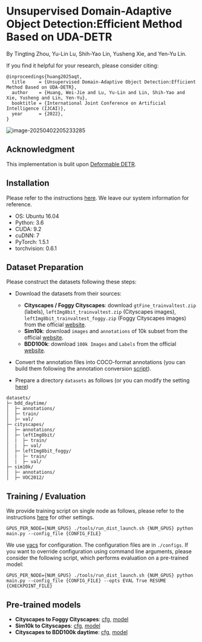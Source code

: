 # Unsupervised Domain-Adaptive Object Detection:Efficient Method Based on UDA-DETR
By Tingting Zhou, Yu-Lin Lu, Shih-Yao Lin, Yusheng Xie, and Yen-Yu Lin.



If you find it helpful for your research, please consider citing:

```
@inproceedings{huang2025aqt,
  title     = {Unsupervised Domain-Adaptive Object Detection:Efficient Method Based on UDA-DETR},
  author    = {Huang, Wei-Jie and Lu, Yu-Lin and Lin, Shih-Yao and Xie, Yusheng and Lin, Yen-Yu},
  booktitle = {International Joint Conference on Artificial Intelligence (IJCAI)},
  year      = {2022},
}
```



![image-20250402205233285](C:\Users\周亭亭\AppData\Roaming\Typora\typora-user-images\image-20250402205233285.png)

## Acknowledgment
This implementation is bulit upon [Deformable DETR](https://github.com/fundamentalvision/Deformable-DETR/).

## Installation
Please refer to the instructions [here](https://github.com/fundamentalvision/Deformable-DETR/#installation). We leave our system information for reference.

* OS: Ubuntu 16.04
* Python: 3.6
* CUDA: 9.2
* cuDNN: 7
* PyTorch: 1.5.1
* torchvision: 0.6.1

## Dataset Preparation
Please construct the datasets following these steps:

- Download the datasets from their sources:
  - **Cityscapes / Foggy Cityscapes**: download `gtFine_trainvaltest.zip` (labels), `leftImg8bit_trainvaltest.zip` (Cityscapes images), `leftImg8bit_trainvaltest_foggy.zip` (Foggy Cityscapes images) from the official [website](https://www.cityscapes-dataset.com/).
  - **Sim10k**: download `images` and `annotations` of 10k subset from the official [website](https://fcav.engin.umich.edu/projects/driving-in-the-matrix).
  - **BDD100k**: download `100k Images` and `Labels` from the official [website](https://bdd-data.berkeley.edu/).

- Convert the annotation files into COCO-format annotations (you can build them following the annotation conversion [script](util/anno_convert.py)).

- Prepare a directory `datasets` as follows (or you can modify the setting [here](/datasets/DAOD.py))
```
datasets/
├─ bdd_daytime/
│  ├─ annotations/
│  ├─ train/
│  ├─ val/
├─ cityscapes/
│  ├─ annotations/
│  ├─ leftImg8bit/
│  |  ├─ train/
│  |  ├─ val/
│  ├─ leftImg8bit_foggy/
│  |  ├─ train/
│  |  ├─ val/
├─ sim10k/
│  ├─ annotations/
│  ├─ VOC2012/
```

## Training / Evaluation
We provide training script on single node as follows, please refer to the instructions [here](https://github.com/fundamentalvision/Deformable-DETR/#training) for other settings.
```
GPUS_PER_NODE={NUM_GPUS} ./tools/run_dist_launch.sh {NUM_GPUS} python main.py --config_file {CONFIG_FILE}
```

We use [yacs](https://github.com/rbgirshick/yacs) for configuration. The configuration files are in `./configs`. If you want to override configuration using command line arguments, please consider the following script, which performs evaluation on a pre-trained model:
```
GPUS_PER_NODE={NUM_GPUS} ./tools/run_dist_launch.sh {NUM_GPUS} python main.py --config_file {CONFIG_FILE} --opts EVAL True RESUME {CHECKPOINT_FILE}
```

## Pre-trained models

- **Cityscapes to Foggy Cityscapes**: [cfg](./configs/r50_uda_c2fc.yaml), [model](https://github.com/weii41392/AQT/releases/download/v0.1/cityscapes_to_foggy_cityscapes.pth)
- **Sim10k to Cityscapes**: [cfg](./configs/r50_uda_s2c.yaml), [model](https://github.com/weii41392/AQT/releases/download/v0.1/sim10k_to_cityscapes.pth)
- **Cityscapes to BDD100k daytime**: [cfg](./configs/r50_uda_c2b.yaml), [model](https://github.com/weii41392/AQT/releases/download/v0.1/cityscapes_to_bdd100k_daytime.pth)

